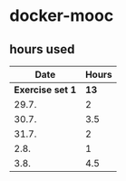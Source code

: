 # docker-mooc

## hours used
|Date| Hours|
|---|---|
|**Exercise set 1**|**13**|
|29.7.|2|
|30.7.|3.5|
|31.7.|2|
|2.8.|1|
|3.8.|4.5|
